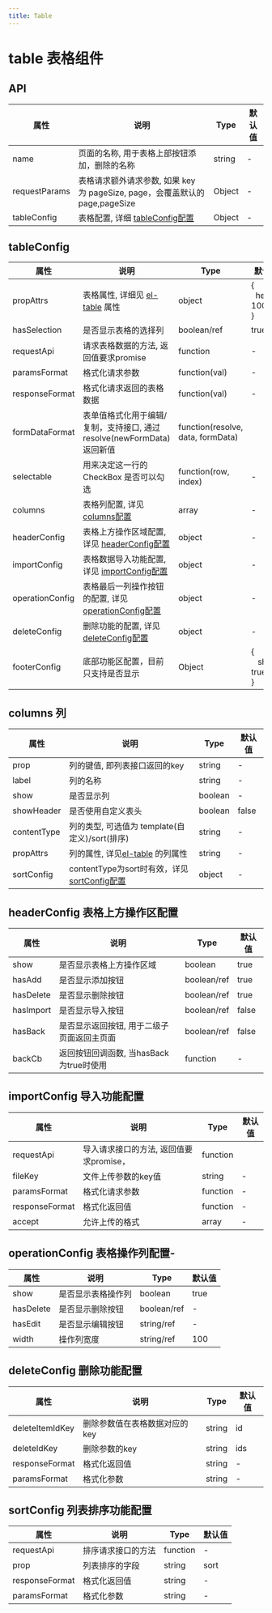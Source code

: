 ```yaml
---
title: Table
---
```

# table 表格组件

## API

| 属性           | 说明                                                                     | Type   | 默认值   |
| ------------  | -----------------------------------------------------------------------  | ------ | ------- |
| name          | 页面的名称, 用于表格上部按钮添加，删除的名称                                   | string | -       |
| requestParams | 表格请求额外请求参数, 如果 key 为 pageSize, page，会覆盖默认的 page,pageSize       | Object | -       | 
| tableConfig   | 表格配置, 详细 [tableConfig配置](#tableconfig)                                  | Object | -       |

## tableConfig


| 属性            | 说明                                                                | Type   | 默认值   |
| --------------  | -----------------------------------------------------------------  | ------ | ------- |
| propAttrs       | 表格属性, 详细见 [el-table](https://element-plus.org/zh-CN/component/table.html#table-%E5%B1%9E%E6%80%A7) 属性      | object | { <br>&nbsp;&nbsp;height: 100% <br>}  |
| hasSelection    | 是否显示表格的选择列                                                   | boolean/ref |true       |
| requestApi      | 请求表格数据的方法, 返回值要求promise                                    | function  | -       |
| paramsFormat    | 格式化请求参数                                                         | function(val) | -   |
| responseFormat  | 格式化请求返回的表格数据                                                | function(val)   | -       |
| formDataFormat  | 表单值格式化用于编辑/复制，支持接口, 通过 resolve(newFormData) 返回新值     |  function(resolve, data, formData) |
| selectable      | 用来决定这一行的 CheckBox 是否可以勾选                                   | function(row, index)  | -       |
| columns         | 表格列配置, 详见 [columns配置](#columns-列)                                 | array | -       |
| headerConfig    | 表格上方操作区域配置, 详见 [headerConfig配置](#headerconfig-表格上方操作区配置) | object  | -       |
| importConfig    | 表格数据导入功能配置, 详见 [importConfig配置](#importconfig-导入功能配置)      | object  | -       |
| operationConfig | 表格最后一列操作按钮的配置, 详见 [operationConfig配置](#operationconfig-表格操作列配置) | object  | -   |
| deleteConfig    | 删除功能的配置, 详见 [deleteConfig配置](#deleteconfig-删除功能配置)             | object   | -       |
| footerConfig   | 底部功能区配置，目前只支持是否显示                                            | Object  | { <br>  &nbsp;&nbsp;&nbsp;show: true<br> }|

<!-- <a id="columns"></a> -->
## columns 列

| 属性           | 说明                                                               | Type   | 默认值   |
| ------------  | ----------------------------------------------------------------  | ------ | ------- |
| prop          | 列的键值, 即列表接口返回的key                                         | string | -       |
| label         | 列的名称                                                           | string | -       |
| show          | 是否显示列                                                          | boolean | -      |
| showHeader    | 是否使用自定义表头                                                    | boolean | false  |
| contentType   | 列的类型, 可选值为 template(自定义)/sort(排序)                          | string | -       |
| propAttrs     | 列的属性, 详见[el-table](https://element-plus.org/zh-CN/component/table.html#table-column-%E5%B1%9E%E6%80%A7) 的列属性      | string | -       |
| sortConfig    | contentType为sort时有效，详见 [sortConfig配置](#sortconfig-列表排序功能配置) | object | - |

## headerConfig 表格上方操作区配置

| 属性           | 说明                                       | Type   | 默认值   |
| ------------  | -----------------------------------------  | ------ | ------- |
| show          | 是否显示表格上方操作区域                       | boolean | true       |
| hasAdd        | 是否显示添加按钮                              | boolean/ref | true      |
| hasDelete     | 是否显示删除按钮                              | boolean/ref | true       |
| hasImport     | 是否显示导入按钮                              | boolean/ref | false      |
| hasBack       | 是否显示返回按钮, 用于二级子页面返回主页面        | boolean/ref | false       |
| backCb        | 返回按钮回调函数, 当hasBack为true时使用         | function | -       |

## importConfig 导入功能配置

| 属性            | 说明                                       | Type      | 默认值   |
| ------------   | -----------------------------------------  | -------- | -------  |
| requestApi     | 导入请求接口的方法, 返回值要求promise，         | function |          |
| fileKey        | 文件上传参数的key值                           | string   | -        |
| paramsFormat   | 格式化请求参数                                | function | -       | 
| responseFormat | 格式化返回值                                 | function  | -       |
| accept         | 允许上传的格式                                | array    | -       |


## operationConfig 表格操作列配置-

| 属性           | 说明                                       | Type   | 默认值   |
| ------------  | ----------------------------------------- | ------ | ------- |
| show          | 是否显示表格操作列                           | boolean | true      |
| hasDelete     | 是否显示删除按钮                             | boolean/ref | -       |
| hasEdit       | 是否显示编辑按钮                             | string/ref | -       |
| width         | 操作列宽度                                  | string/ref | 100       |

## deleteConfig 删除功能配置

| 属性            | 说明                                       | Type   | 默认值   |
| --------------- | ----------------------------------------- | ------ | ------- |
| deleteItemIdKey | 删除参数值在表格数据对应的key                  | string | id      |
| deleteIdKey     | 删除参数的key                               | string | ids       |
| responseFormat  | 格式化返回值                                 | string | -       |
| paramsFormat    | 格式化参数                                   | string | -       |

## sortConfig 列表排序功能配置
| 属性            | 说明                                       | Type   | 默认值   |
| --------------- | ----------------------------------------- | ------ | ------- |
| requestApi      | 排序请求接口的方法                           | function | -       |
| prop            | 列表排序的字段                               | string | sort       |
| responseFormat  | 格式化返回值                                 | string | -       |
| paramsFormat    | 格式化参数                                   | string | -       |